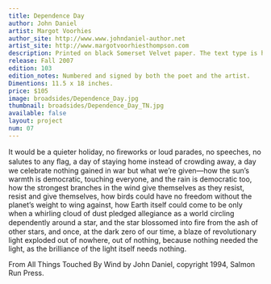 ```yaml
---
title: Dependence Day
author: John Daniel
artist: Margot Voorhies
author_site: http://www.www.johndaniel-author.net
artist_site: http://www.margotvoorhiesthompson.com
description: Printed on black Somerset Velvet paper. The text type is handset Perpetua with the display type Charlemagne as a polymer plate. Both the type and graphic were printed on a Vandercook 219 proofing press. The top of the graphic was brushed silver pearl dry pigment as it came off the press.
release: Fall 2007
edition: 103
edition_notes: Numbered and signed by both the poet and the artist.
Dimentions: 11.5 x 18 inches.
price: $105
image: broadsides/Dependence_Day.jpg
thumbnail: broadsides/Dependence_Day_TN.jpg
available: false
layout: project
num: 07
---
```


It would be a quieter holiday, no ﬁreworks
or loud parades, no speeches, no salutes to any ﬂag,
a day of staying home instead of crowding away,
a day we celebrate nothing gained in war
but what we’re given—how the sun’s warmth
is democratic, touching everyone,
and the rain is democratic too,
how the strongest branches in the wind
give themselves as they resist, resist
and give themselves, how birds could have no freedom
without the planet’s weight to wing against,
how Earth itself could come to be
only when a whirling cloud of dust
pledged allegiance as a world
circling dependently around a star, and the star
blossomed into ﬁre from the ash of other stars,
and once, at the dark zero of our time,
a blaze of revolutionary light
exploded out of nowhere, out of nothing,
because nothing needed the light,
as the brilliance of the light itself needs nothing.

From All Things Touched By Wind by John Daniel, copyright 1994, Salmon Run Press.
